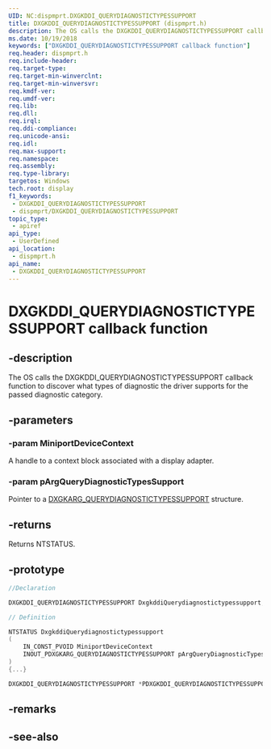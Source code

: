 ```yaml
---
UID: NC:dispmprt.DXGKDDI_QUERYDIAGNOSTICTYPESSUPPORT
title: DXGKDDI_QUERYDIAGNOSTICTYPESSUPPORT (dispmprt.h)
description: The OS calls the DXGKDDI_QUERYDIAGNOSTICTYPESSUPPORT callback function to discover what types of diagnostic the driver supports for the passed diagnostic category.
ms.date: 10/19/2018
keywords: ["DXGKDDI_QUERYDIAGNOSTICTYPESSUPPORT callback function"]
req.header: dispmprt.h
req.include-header: 
req.target-type: 
req.target-min-winverclnt: 
req.target-min-winversvr: 
req.kmdf-ver: 
req.umdf-ver: 
req.lib: 
req.dll: 
req.irql: 
req.ddi-compliance: 
req.unicode-ansi: 
req.idl: 
req.max-support: 
req.namespace: 
req.assembly: 
req.type-library: 
targetos: Windows
tech.root: display
f1_keywords:
 - DXGKDDI_QUERYDIAGNOSTICTYPESSUPPORT
 - dispmprt/DXGKDDI_QUERYDIAGNOSTICTYPESSUPPORT
topic_type:
 - apiref
api_type:
 - UserDefined
api_location:
 - dispmprt.h
api_name:
 - DXGKDDI_QUERYDIAGNOSTICTYPESSUPPORT
---
```


# DXGKDDI_QUERYDIAGNOSTICTYPESSUPPORT callback function


## -description

The OS calls the DXGKDDI_QUERYDIAGNOSTICTYPESSUPPORT callback function to discover what types of diagnostic the driver supports for the passed diagnostic category.

## -parameters

### -param MiniportDeviceContext

A handle to a context block associated with a display adapter.

### -param pArgQueryDiagnosticTypesSupport

Pointer to a [DXGKARG_QUERYDIAGNOSTICTYPESSUPPORT](ns-dispmprt-_dxgkarg_querydiagnostictypessupport.md) structure.

## -returns

Returns NTSTATUS.

## -prototype

```cpp
//Declaration

DXGKDDI_QUERYDIAGNOSTICTYPESSUPPORT DxgkddiQuerydiagnostictypessupport; 

// Definition

NTSTATUS DxgkddiQuerydiagnostictypessupport 
(
	IN_CONST_PVOID MiniportDeviceContext
	INOUT_PDXGKARG_QUERYDIAGNOSTICTYPESSUPPORT pArgQueryDiagnosticTypesSupport
)
{...}

DXGKDDI_QUERYDIAGNOSTICTYPESSUPPORT *PDXGKDDI_QUERYDIAGNOSTICTYPESSUPPORT


```

## -remarks

## -see-also

